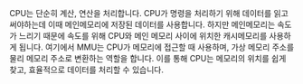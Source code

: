 CPU는 단순히 계산, 연산을 처리합니다. CPU가 명령을 처리하기 위해 데이터를 읽고 써야하는데 이때 메인메모리에 저장된 데이터를 사용합니다.
하지만 메인메모리는 속도가 느리기 때문에 속도를 위해 CPU와 메인 메모리 사이에 위치한 캐시메모리를 사용하게 됩니다.
여기에서 MMU는 CPU가 메모리에 접근할 때 사용하며, 가상 메모리 주소를 물리 메모리 주소로 변환하는 역할을 합니다. 이를 통해 CPU는 메모리의 위치를 쉽게 찾고, 효율적으로 데이터를 처리할 수 있습니다.